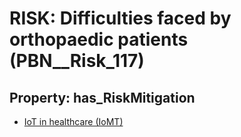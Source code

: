 # RISK: __Difficulties faced by orthopaedic patients__ (PBN__Risk_117)

## Property: has_RiskMitigation

* [IoT in healthcare (IoMT)](PBN__RiskMitigation_142)


